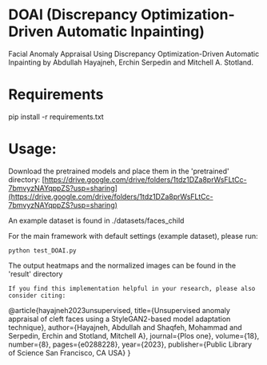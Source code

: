 # DOAI (Discrepancy Optimization-Driven Automatic Inpainting)
Facial Anomaly Appraisal Using Discrepancy Optimization-Driven Automatic Inpainting by Abdullah Hayajneh, Erchin Serpedin and Mitchell A. Stotland.

# Requirements
pip install -r requirements.txt

# Usage:
Download the pretrained models and place them in the 'pretrained' directory:
[https://drive.google.com/drive/folders/1tdz1DZa8prWsFLtCc-7bmvyzNAYqppZS?usp=sharing](https://drive.google.com/drive/folders/1tdz1DZa8prWsFLtCc-7bmvyzNAYqppZS?usp=sharing)


An example dataset is found in ./datasets/faces_child

For the main framework with default settings (example dataset), please run:
```
python test_DOAI.py
```
The output heatmaps and the normalized images can be found in the 'result' directory
```
If you find this implementation helpful in your research, please also consider citing:
```
@article{hayajneh2023unsupervised,
  title={Unsupervised anomaly appraisal of cleft faces using a StyleGAN2-based model adaptation technique},
  author={Hayajneh, Abdullah and Shaqfeh, Mohammad and Serpedin, Erchin and Stotland, Mitchell A},
  journal={Plos one},
  volume={18},
  number={8},
  pages={e0288228},
  year={2023},
  publisher={Public Library of Science San Francisco, CA USA}
}
